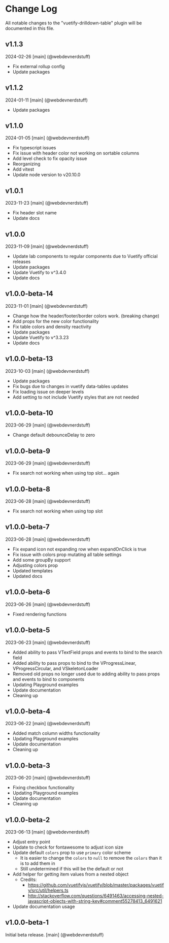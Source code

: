 # Change Log
All notable changes to the "vuetify-drilldown-table" plugin will be documented in this file.

## v1.1.3
2024-02-26
[main] (@webdevnerdstuff)
* Fix external rollup config
* Update packages

## v1.1.2
2024-01-11
[main] (@webdevnerdstuff)
* Update packages

## v1.1.0
2024-01-05
[main] (@webdevnerdstuff)
* Fix typescript issues
* Fix issue with header color not working on sortable columns
* Add level check to fix opacity issue
* Reorganizing
* Add vitest
* Update node version to v20.10.0

## v1.0.1
2023-11-23
[main] (@webdevnerdstuff)
* Fix header slot name
* Update docs

## v1.0.0
2023-11-09
[main] (@webdevnerdstuff)
* Update lab components to regular components due to Vuetify official releases
* Update packages
* Update Vuetify to v^3.4.0
* Update docs

## v1.0.0-beta-14
2023-11-01
[main] (@webdevnerdstuff)
* Change how the header/footer/border colors work. (breaking change)
* Add props for the new color functionality
* Fix table colors and density reactivity
* Update packages
* Update Vuetify to v^3.3.23
* Update docs

## v1.0.0-beta-13
2023-10-03
[main] (@webdevnerdstuff)
* Update packages
* Fix bugs due to changes in vuetify data-tables updates
* Fix loading issue on deeper levels
* Add setting to not include Vuetify styles that are not needed

## v1.0.0-beta-10
2023-06-29
[main] (@webdevnerdstuff)
* Change default debounceDelay to zero

## v1.0.0-beta-9
2023-06-29
[main] (@webdevnerdstuff)
* Fix search not working when using top slot... again

## v1.0.0-beta-8
2023-06-28
[main] (@webdevnerdstuff)
* Fix search not working when using top slot

## v1.0.0-beta-7
2023-06-28
[main] (@webdevnerdstuff)
* Fix expand icon not expanding row when expandOnClick is true
* Fix issue with colors prop mutating all table settings
* Add some groupBy support
* Adjusting colors prop
* Updated templates
* Updated docs

## v1.0.0-beta-6
2023-06-26
[main] (@webdevnerdstuff)
* Fixed rendering functions

## v1.0.0-beta-5
2023-06-23
[main] (@webdevnerdstuff)
* Added ability to pass VTextField props and events to bind to the search field
* Added ability to pass props to bind to the VProgressLinear, VProgressCircular, and VSkeletonLoader
* Removed old props no longer used due to adding ability to pass props and events to bind to components
* Updating Playground examples
* Update documentation
* Cleaning up

## v1.0.0-beta-4
2023-06-22
[main] (@webdevnerdstuff)
* Added match column widths functionality
* Updating Playground examples
* Update documentation
* Cleaning up

## v1.0.0-beta-3
2023-06-20
[main] (@webdevnerdstuff)
* Fixing checkbox functionality
* Updating Playground examples
* Update documentation
* Cleaning up

## v1.0.0-beta-2
2023-06-13
[main] (@webdevnerdstuff)
* Adjust entry point
* Update to check for fontawesome to adjust icon size
* Update default `colors` prop to use `primary` color scheme
  * It is easier to change the `colors` to `null` to remove the `colors` than it is to add them in
  * Still undetermined if this will be the default or not
* Add helper for getting item values from a nested object
  * Credits:
    * https://github.com/vuetifyjs/vuetify/blob/master/packages/vuetify/src/util/helpers.ts
    * http://stackoverflow.com/questions/6491463/accessing-nested-javascript-objects-with-string-key#comment55278413_6491621
* Update documentation usage


## v1.0.0-beta-1
Initial beta release.
[main] (@webdevnerdstuff)

